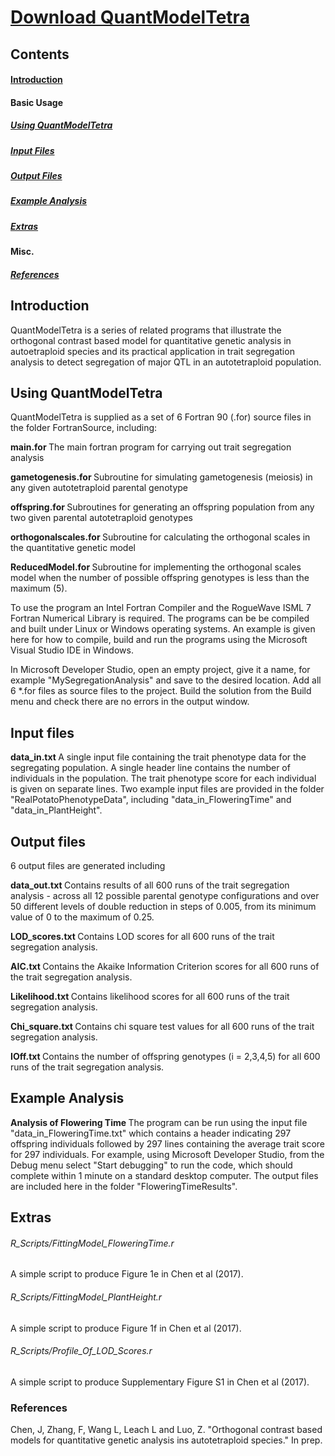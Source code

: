 ﻿
# [Download QuantModelTetra](https://github.com/LJLeach/QuantModelTetra/archive/master.zip)

<h2> Contents </h2> 

#### [Introduction](https://github.com/LJLeach/Test#-introduction-)

#### Basic Usage

##### [Using QuantModelTetra](https://github.com/LJLeach/QuantModelTetra#-usingQuantModelTetra-)

##### [Input Files](https://github.com/LJLeach/QuantModelTetra#-inputfiles-)

##### [Output Files](https://github.com/LJLeach/QuantModelTetra#-outputfiles-)

##### [Example Analysis](https://github.com/LJLeach/QuantModelTetra#-example-analysis-)

##### [Extras](https://github.com/LJLeach/QuantModelTetra#-extras-)

#### Misc.

##### [References](https://github.com/LJLeach/QuantModelTetra#-references-)


<h2> Introduction </h2>

QuantModelTetra is a series of related programs that illustrate the orthogonal contrast based model for quantitative genetic analysis in autoetraploid species and its practical application in trait segregation analysis to detect segregation of major QTL in an autotetraploid population.

<h2> Using QuantModelTetra </h2>

QuantModelTetra is supplied as a set of 6 Fortran 90 (.for) source files in the folder FortranSource, including:

<b> main.for </b> 
The main fortran program for carrying out trait segregation analysis

<b> gametogenesis.for </b> 
Subroutine for simulating gametogenesis (meiosis) in any given autotetraploid parental genotype

<b> offspring.for </b> 
Subroutines for generating an offspring population from any two given parental autotetraploid genotypes

<b> orthogonalscales.for </b> 
Subroutine for calculating the orthogonal scales in the quantitative genetic model 

<b> ReducedModel.for </b> 
Subroutine for implementing the orthogonal scales model when the number of possible offspring genotypes is less than the maximum (5). 

To use the program an Intel Fortran Compiler and the RogueWave ISML 7 Fortran Numerical Library is required. The programs can be be compiled and built under Linux or Windows operating systems.
An example is given here for how to compile, build and run the programs using the Microsoft Visual Studio IDE in Windows.

In Microsoft Developer Studio, open an empty project, give it a name, for example "MySegregationAnalysis" and save to the desired location. Add all 6 *.for files as source files to the project.
Build the solution from the Build menu and check there are no errors in the output window. 

<h2> Input files </h2>

<b> data_in.txt </b> 
A single input file containing the trait phenotype data for the segregating population. A single header line contains the number of individuals in the population. The trait phenotype score for each individual is given on separate lines. 
Two example input files are provided in the folder "RealPotatoPhenotypeData", including "data_in_FloweringTime" and "data_in_PlantHeight".

<h2> Output files </h2>

6 output files are generated including

<b> data_out.txt </b> 
Contains results of all 600 runs of the trait segregation analysis - across all 12 possible parental genotype configurations and over 50 different levels of double reduction in steps of 0.005, from its minimum value of 0 to the maximum of 0.25.

<b> LOD_scores.txt </b> 
Contains LOD scores for all 600 runs of the trait segregation analysis.

<b> AIC.txt </b> 
Contains the Akaike Information Criterion scores for all 600 runs of the trait segregation analysis.

<b> Likelihood.txt </b> 
Contains likelihood scores for all 600 runs of the trait segregation analysis.

<b> Chi_square.txt </b> 
Contains chi square test values for all 600 runs of the trait segregation analysis.

<b> IOff.txt </b> 
Contains the number of offspring genotypes (i = 2,3,4,5) for all 600 runs of the trait segregation analysis.

<h2> Example Analysis </h2>

<b> Analysis of Flowering Time </b>
The program can be run using the input file "data_in_FloweringTime.txt" which contains a header indicating 297 offspring individuals followed by 297 lines containing the average trait score for 297 individuals.
For example, using Microsoft Developer Studio, from the Debug menu select "Start debugging" to run the code, which should complete within 1 minute on a standard desktop computer.
The output files are included here in the folder "FloweringTimeResults".

<h2> Extras </h2>

<h6> R_Scripts/FittingModel_FloweringTime.r </h6>A simple script to produce Figure 1e in Chen et al (2017).
<h6> R_Scripts/FittingModel_PlantHeight.r </h6>A simple script to produce Figure 1f in Chen et al (2017).
<h6> R_Scripts/Profile_Of_LOD_Scores.r </h6>A simple script to produce Supplementary Figure S1 in Chen et al (2017).

<h3> References </h3>

Chen, J, Zhang, F, Wang L, Leach L and Luo, Z. "Orthogonal contrast based models for quantitative genetic analysis ins autotetraploid species." In prep.
